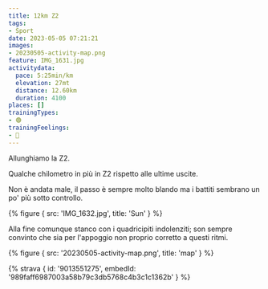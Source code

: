 ```yaml
---
title: 12km Z2
tags:
- Sport
date: 2023-05-05 07:21:21
images:
- 20230505-activity-map.png
feature: IMG_1631.jpg
activitydata:
  pace: 5:25min/km
  elevation: 27mt
  distance: 12.60km
  duration: 4100
places: []
trainingTypes:
- 🟢
trainingFeelings:
- 🙂
---
```


Allunghiamo la Z2.
<!--more--> 

Qualche chilometro in più in Z2 rispetto alle ultime uscite.

Non è andata male, il passo è sempre molto blando ma i battiti sembrano un po' più sotto controllo.

{% figure { src: 'IMG_1632.jpg', title: 'Sun' } %}

Alla fine comunque stanco con i quadricipiti indolenziti; son sempre convinto che sia per l'appoggio non proprio corretto a questi ritmi.

{% figure { src: '20230505-activity-map.png', title: 'map' } %}

{% strava { id: '9013551275', embedId: '989faff6987003a58b79c3db5768c4b3c1c1362b' } %}